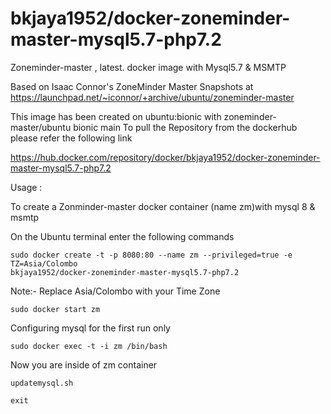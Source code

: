 # bkjaya1952/docker-zoneminder-master-mysql5.7-php7.2
Zoneminder-master , latest. docker image with Mysql5.7 &amp; MSMTP

Based on Isaac Connor's ZoneMinder Master Snapshots at https://launchpad.net/~iconnor/+archive/ubuntu/zoneminder-master


This image has been created on ubuntu:bionic with zoneminder-master/ubuntu bionic main
To pull the Repository from the dockerhub
please refer the following link

https://hub.docker.com/repository/docker/bkjaya1952/docker-zoneminder-master-mysql5.7-php7.2


Usage :

To create a Zonminder-master docker container (name zm)with mysql 8 & msmtp

On the Ubuntu terminal enter the following commands

<code>sudo docker create -t -p 8080:80 --name zm --privileged=true -e TZ=Asia/Colombo bkjaya1952/docker-zoneminder-master-mysql5.7-php7.2</code>

Note:- Replace Asia/Colombo  with your Time Zone 

<code>sudo docker start zm</code>

Configuring mysql for the first run only 

<code>sudo docker exec -t -i zm /bin/bash</code>

Now you are inside of zm container

<code>updatemysql.sh </code>

<code>exit</code>
